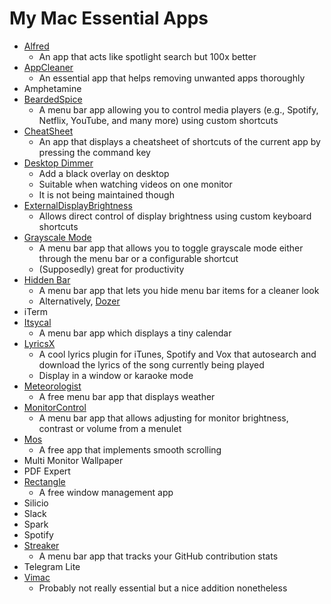 # My Mac Essential Apps

- [Alfred](https://www.alfredapp.com/)
    - An app that acts like spotlight search but 100x better
- [AppCleaner](https://freemacsoft.net/appcleaner/)
    - An essential app that helps removing unwanted apps thoroughly
- Amphetamine
- [BeardedSpice](https://beardedspice.github.io/)
    - A menu bar app allowing you to control media players (e.g., Spotify, Netflix, YouTube, and many more) using custom shortcuts
- [CheatSheet](https://www.cheatsheetapp.com/CheatSheet/)
    - An app that displays a cheatsheet of shortcuts of the current app by pressing the command key
- [Desktop Dimmer](https://github.com/sidneys/desktop-dimmer)
    - Add a black overlay on desktop
    - Suitable when watching videos on one monitor
    - It is not being maintained though
- [ExternalDisplayBrightness](https://github.com/fnesveda/ExternalDisplayBrightness)
    - Allows direct control of display brightness using custom keyboard shortcuts
- [Grayscale Mode](https://github.com/rkbhochalya/grayscale-mode)
    - A menu bar app that allows you to toggle grayscale mode either through the menu bar or a configurable shortcut
    - (Supposedly) great for productivity
- [Hidden Bar](https://github.com/dwarvesf/hidden)
    - A menu bar app that lets you hide menu bar items for a cleaner look
    - Alternatively, [Dozer](https://github.com/Mortennn/Dozer)
- iTerm
- [Itsycal](https://www.mowglii.com/itsycal/)
    - A menu bar app which displays a tiny calendar
- [LyricsX](https://github.com/ddddxxx/LyricsX)
    - A cool lyrics plugin for iTunes, Spotify and Vox that autosearch and download the lyrics of the song currently being played
    - Display in a window or karaoke mode
- [Meteorologist](https://heat-meteo.sourceforge.io/)
    - A free menu bar app that displays weather
- [MonitorControl](https://github.com/MonitorControl/MonitorControl)
    - A menu bar app that allows adjusting for monitor brightness, contrast or volume from a menulet
- [Mos](https://github.com/Caldis/Mos)
    - A free app that implements smooth scrolling
- Multi Monitor Wallpaper
- PDF Expert
- [Rectangle](https://github.com/rxhanson/Rectangle)
    - A free window management app
- Silicio
- Slack
- Spark
- Spotify
- [Streaker](https://github.com/jamieweavis/streaker#readme)
    - A menu bar app that tracks your GitHub contribution stats
- Telegram Lite
- [Vimac](https://github.com/dexterleng/vimac/)
    - Probably not really essential but a nice addition nonetheless

